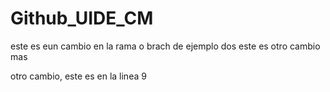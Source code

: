 # Github_UIDE_CM

este es eun cambio en la rama o brach de ejemplo dos
este es otro cambio mas




otro cambio, este es en  la linea 9 
